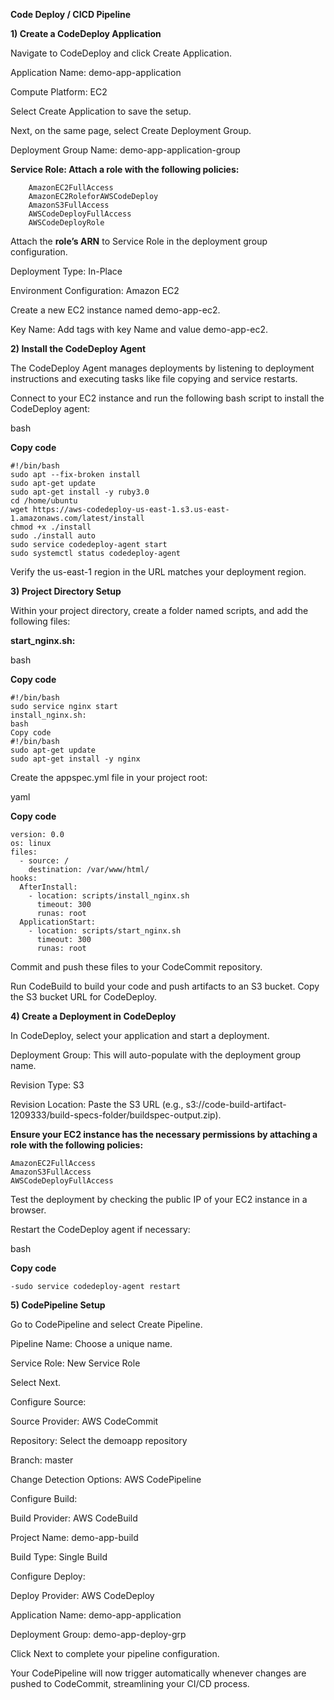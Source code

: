 **Code Deploy / CICD Pipeline**

**1)  Create a CodeDeploy Application**

Navigate to CodeDeploy and click Create Application.

Application Name: demo-app-application

Compute Platform: EC2

Select Create Application to save the setup.

Next, on the same page, select Create Deployment Group.

Deployment Group Name: demo-app-application-group

**Service Role: Attach a role with the following policies:**

        AmazonEC2FullAccess
        AmazonEC2RoleforAWSCodeDeploy
        AmazonS3FullAccess
        AWSCodeDeployFullAccess
        AWSCodeDeployRole
        
Attach the **role’s ARN** to Service Role in the deployment group configuration.

Deployment Type: In-Place

Environment Configuration: Amazon EC2

Create a new EC2 instance named demo-app-ec2.

Key Name: Add tags with key Name and value demo-app-ec2.

**2)  Install the CodeDeploy Agent**

The CodeDeploy Agent manages deployments by listening to deployment instructions and executing tasks like file copying and service restarts.

Connect to your EC2 instance and run the following bash script to install the CodeDeploy agent:

bash

**Copy code**

    #!/bin/bash
    sudo apt --fix-broken install
    sudo apt-get update
    sudo apt-get install -y ruby3.0
    cd /home/ubuntu
    wget https://aws-codedeploy-us-east-1.s3.us-east-1.amazonaws.com/latest/install
    chmod +x ./install
    sudo ./install auto
    sudo service codedeploy-agent start
    sudo systemctl status codedeploy-agent

Verify the us-east-1 region in the URL matches your deployment region.

**3)  Project Directory Setup**

Within your project directory, create a folder named scripts, and add the following files:

**start_nginx.sh:**

bash

**Copy code**

    #!/bin/bash
    sudo service nginx start
    install_nginx.sh:
    bash
    Copy code
    #!/bin/bash
    sudo apt-get update
    sudo apt-get install -y nginx


Create the appspec.yml file in your project root:

yaml

**Copy code**

    version: 0.0
    os: linux
    files:
      - source: /
        destination: /var/www/html/
    hooks:
      AfterInstall:
        - location: scripts/install_nginx.sh
          timeout: 300
          runas: root
      ApplicationStart:
        - location: scripts/start_nginx.sh
          timeout: 300
          runas: root
          
Commit and push these files to your CodeCommit repository.

Run CodeBuild to build your code and push artifacts to an S3 bucket. Copy the S3 bucket URL for CodeDeploy.

**4)  Create a Deployment in CodeDeploy**

In CodeDeploy, select your application and start a deployment.

Deployment Group: This will auto-populate with the deployment group name.

Revision Type: S3

Revision Location: Paste the S3 URL (e.g., s3://code-build-artifact-1209333/build-specs-folder/buildspec-output.zip).

**Ensure your EC2 instance has the necessary permissions by attaching a role with the following policies:**

    AmazonEC2FullAccess
    AmazonS3FullAccess
    AWSCodeDeployFullAccess

Test the deployment by checking the public IP of your EC2 instance in a browser.

Restart the CodeDeploy agent if necessary:

bash

**Copy code**
    
    -sudo service codedeploy-agent restart

**5)  CodePipeline Setup**

Go to CodePipeline and select Create Pipeline.

Pipeline Name: Choose a unique name.

Service Role: New Service Role

Select Next.

Configure Source:

Source Provider: AWS CodeCommit

Repository: Select the demoapp repository

Branch: master

Change Detection Options: AWS CodePipeline

Configure Build:

Build Provider: AWS CodeBuild

Project Name: demo-app-build

Build Type: Single Build

Configure Deploy:

Deploy Provider: AWS CodeDeploy

Application Name: demo-app-application

Deployment Group: demo-app-deploy-grp

Click Next to complete your pipeline configuration.

Your CodePipeline will now trigger automatically whenever changes are pushed to CodeCommit, streamlining your CI/CD process.

